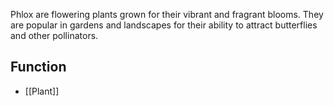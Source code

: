 Phlox are flowering plants grown for their vibrant and fragrant blooms. They are popular in gardens and landscapes for their ability to attract butterflies and other pollinators.
## Function
- [[Plant]]